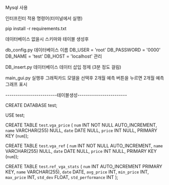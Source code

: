 Mysql 사용


인터프린터 적용 명령어(터미널에서 실행)

pip install -r requirements.txt



데이터베이스 없을시 스키마와 테이블 생성후


db_config.py 
데이터베이스 이름
DB_USER = 'root'
DB_PASSWORD = '0000'
DB_NAME = 'test'
DB_HOST = 'localhost'
관리

DB_insert.py
데이터베이스 
데이터 삽입
정제
(3분 정도 걸림)

main_gui.py
실행후 그래픽카드 모델을 선택후 2개월 예측 버튼을 누르면 2개월 예측 그래프 표시


-------------------------테이블생성------------------------


CREATE DATABASE test;

USE test;

CREATE TABLE `test`.`vga_price` (
  `num` INT NOT NULL AUTO_INCREMENT,
  `name` VARCHAR(255) NULL,
  `date` DATE NULL,
  `price` INT NULL,
  PRIMARY KEY (`num`));

CREATE TABLE `test`.`vga_ref` (
  `num` INT NOT NULL AUTO_INCREMENT,
  `name` VARCHAR(255) NULL,
  `date` DATE NULL,
  `price` INT NULL,
  PRIMARY KEY (`num`));

CREATE TABLE `test`.`ref_vga_stats` (
  `num` INT AUTO_INCREMENT PRIMARY KEY,
  `name` VARCHAR(255),
  `date` DATE,
  `avg_price` INT,
  `min_price` INT,
  `max_price` INT,
  `std_dev` FLOAT,
  `std_performance` INT
);
